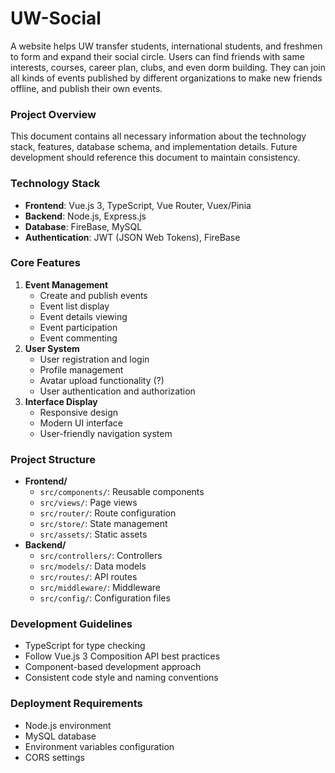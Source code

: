 # UW-Social
A website helps UW transfer students, international students, and freshmen to form and expand their social circle. Users can find friends with same interests, courses, career plan, clubs, and even dorm building. They can join all kinds of events published by different organizations to make new friends offline, and publish their own events.
### Project Overview
This document contains all necessary information about the technology stack, features, database schema, and implementation details. Future development should reference this document to maintain consistency.
### Technology Stack
- **Frontend**: Vue.js 3, TypeScript, Vue Router, Vuex/Pinia
- **Backend**: Node.js, Express.js
- **Database**: FireBase, MySQL
- **Authentication**: JWT (JSON Web Tokens), FireBase
### Core Features
1. **Event Management**
	- Create and publish events
	- Event list display
	- Event details viewing
	- Event participation
	- Event commenting
2. **User System**
	- User registration and login
	- Profile management
	- Avatar upload functionality (?)
	- User authentication and authorization
3. **Interface Display**
	- Responsive design
	- Modern UI interface
	- User-friendly navigation system
### Project Structure
- **Frontend/**
	- `src/components/`: Reusable components
	- `src/views/`: Page views
	- `src/router/`: Route configuration
	- `src/store/`: State management
	- `src/assets/`: Static assets
- **Backend/**
	- `src/controllers/`: Controllers
	- `src/models/`: Data models
	- `src/routes/`: API routes
	- `src/middleware/`: Middleware
	- `src/config/`: Configuration files
### Development Guidelines
- TypeScript for type checking
- Follow Vue.js 3 Composition API best practices
- Component-based development approach
- Consistent code style and naming conventions
### Deployment Requirements
- Node.js environment
- MySQL database
- Environment variables configuration
- CORS settings